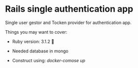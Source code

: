 # Rails single authentication app 

Single user gestor and Tocken provider for authentication app.

Things you may want to cover:

* Ruby version: 3.1.2 💎

* Needed database in mongo

* Construct using: _docker-comose up_
